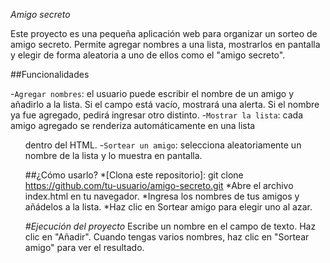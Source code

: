<em>Amigo secreto</em>

Este proyecto es una pequeña aplicación web para organizar un sorteo de amigo secreto.
Permite agregar nombres a una lista, mostrarlos en pantalla y elegir de forma aleatoria a uno de ellos como el "amigo secreto".

##Funcionalidades

-`Agregar nombres`: el usuario puede escribir el nombre de un amigo y añadirlo a la lista.
Si el campo está vacío, mostrará una alerta.
Si el nombre ya fue agregado, pedirá ingresar otro distinto.
-`Mostrar la lista`: cada amigo agregado se renderiza automáticamente en una lista <ul> dentro del HTML.
-`Sortear un amigo`: selecciona aleatoriamente un nombre de la lista y lo muestra en pantalla.

##¿Cómo usarlo?
*[Clona este repositorio]:
git clone https://github.com/tu-usuario/amigo-secreto.git
*Abre el archivo index.html en tu navegador.
*Ingresa los nombres de tus amigos y añádelos a la lista.
*Haz clic en Sortear amigo para elegir uno al azar.

<em>#Ejecución del proyecto</em>
Escribe un nombre en el campo de texto.
Haz clic en "Añadir".
Cuando tengas varios nombres, haz clic en "Sortear amigo" para ver el resultado.
